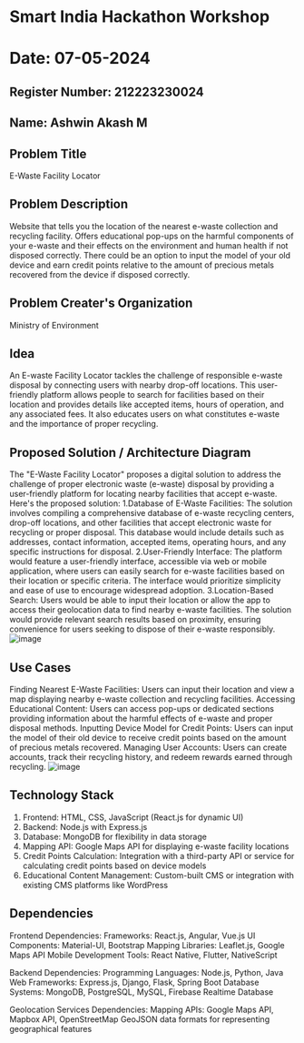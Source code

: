 # Smart India Hackathon Workshop
# Date: 07-05-2024
## Register Number: 212223230024
## Name: Ashwin Akash M
## Problem Title
E-Waste Facility Locator
## Problem Description
Website that tells you the location of the nearest e-waste collection and recycling facility. Offers educational pop-ups on the harmful components of your e-waste and their effects on the environment and human health if not disposed correctly. There could be an option to input the model of your old device and earn credit points relative to the amount of precious metals recovered from the device if disposed correctly.
## Problem Creater's Organization
Ministry of Environment

## Idea
An E-waste Facility Locator tackles the challenge of responsible e-waste disposal by connecting users with nearby drop-off locations. This user-friendly platform allows people to search for facilities based on their location and provides details like accepted items, hours of operation, and any associated fees. It also educates users on what constitutes e-waste and the importance of proper recycling.

## Proposed Solution / Architecture Diagram
The "E-Waste Facility Locator" proposes a digital solution to address the challenge of proper electronic waste (e-waste) disposal by providing a user-friendly platform for locating nearby facilities that accept e-waste. Here's the proposed solution: 1.Database of E-Waste Facilities: The solution involves compiling a comprehensive database of e-waste recycling centers, drop-off locations, and other facilities that accept electronic waste for recycling or proper disposal. This database would include details such as addresses, contact information, accepted items, operating hours, and any specific instructions for disposal. 2.User-Friendly Interface: The platform would feature a user-friendly interface, accessible via web or mobile application, where users can easily search for e-waste facilities based on their location or specific criteria. The interface would prioritize simplicity and ease of use to encourage widespread adoption. 3.Location-Based Search: Users would be able to input their location or allow the app to access their geolocation data to find nearby e-waste facilities. The solution would provide relevant search results based on proximity, ensuring convenience for users seeking to dispose of their e-waste responsibly.
![image](https://github.com/AshwinAkash24/SIHPS/assets/144979248/496c2c40-1688-4ed9-ba9d-52e0bfcaea9f)

## Use Cases
Finding Nearest E-Waste Facilities: Users can input their location and view a map displaying nearby e-waste collection and recycling facilities.
Accessing Educational Content: Users can access pop-ups or dedicated sections providing information about the harmful effects of e-waste and proper disposal methods.
Inputting Device Model for Credit Points: Users can input the model of their old device to receive credit points based on the amount of precious metals recovered.
Managing User Accounts: Users can create accounts, track their recycling history, and redeem rewards earned through recycling.
![image](https://github.com/AshwinAkash24/SIHPS/assets/144979248/ca515035-de00-4158-b810-6a783116ee1d)


## Technology Stack
1. Frontend: HTML, CSS, JavaScript (React.js for dynamic UI)
2. Backend: Node.js with Express.js
3. Database: MongoDB for flexibility in data storage
4. Mapping API: Google Maps API for displaying e-waste facility locations
5. Credit Points Calculation: Integration with a third-party API or service for calculating credit points based on device models
6. Educational Content Management: Custom-built CMS or integration with existing CMS platforms like WordPress

## Dependencies
Frontend Dependencies: Frameworks: React.js, Angular, Vue.js UI Components: Material-UI, Bootstrap Mapping Libraries: Leaflet.js, Google Maps API Mobile Development Tools: React Native, Flutter, NativeScript

Backend Dependencies: Programming Languages: Node.js, Python, Java Web Frameworks: Express.js, Django, Flask, Spring Boot Database Systems: MongoDB, PostgreSQL, MySQL, Firebase Realtime Database

Geolocation Services Dependencies: Mapping APIs: Google Maps API, Mapbox API, OpenStreetMap GeoJSON data formats for representing geographical features
